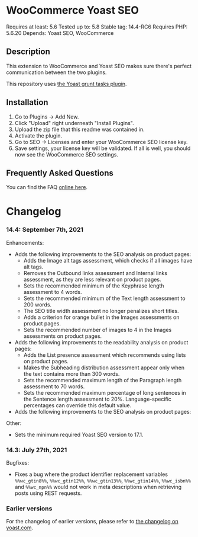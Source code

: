 WooCommerce Yoast SEO
=====================
Requires at least: 5.6
Tested up to: 5.8
Stable tag: 14.4-RC6
Requires PHP: 5.6.20
Depends: Yoast SEO, WooCommerce

Description
-----------

This extension to WooCommerce and Yoast SEO makes sure there's perfect communication between the two plugins.

This repository uses [the Yoast grunt tasks plugin](https://github.com/Yoast/plugin-grunt-tasks).

Installation
------------

1. Go to Plugins -> Add New.
2. Click "Upload" right underneath "Install Plugins".
3. Upload the zip file that this readme was contained in.
4. Activate the plugin.
5. Go to SEO -> Licenses and enter your WooCommerce SEO license key.
6. Save settings, your license key will be validated. If all is well, you should now see the WooCommerce SEO settings.

Frequently Asked Questions
--------------------------

You can find the FAQ [online here](https://kb.yoast.com/kb/category/woocommerce-seo/).

Changelog
=========

### 14.4: September 7th, 2021
Enhancements:
* Adds the following improvements to the SEO analysis on product pages:
  * Adds the Image alt tags assessment, which checks if all images have alt tags. 
  * Removes the Outbound links assessment and Internal links assessment, as they are less relevant on product pages.
  * Sets the recommended minimum of the Keyphrase length assessment to 4 words.
  * Sets the recommended minimum of the Text length assessment to 200 words.
  * The SEO title width assessment no longer penalizes short titles.
  * Adds a criterion for orange bullet in the Images assessments on product pages.
  * Sets the recommended number of images to 4 in the Images assessments on product pages.
* Adds the following improvements to the readability analysis on product pages:
  * Adds the List presence assessment which recommends using lists on product pages.
  * Makes the Subheading distribution assessment appear only when the text contains more than 300 words.
  * Sets the recommended maximum length of the Paragraph length assessment to 70 words.
  * Sets the recommended maximum percentage of long sentences in the Sentence length assessment to 20%. Language-specific percentages can override this default value.
* Adds the following improvements to the SEO analysis on product pages:

Other:
* Sets the minimum required Yoast SEO version to 17.1.

### 14.3: July 27th, 2021
Bugfixes:
* Fixes a bug where the product identifier replacement variables `%%wc_gtin8%%`, `%%wc_gtin12%%`, `%%wc_gtin13%%`, `%%wc_gtin14%%`, `%%wc_isbn%%` and `%%wc_mpn%%` would not work in meta descriptions when retrieving posts using REST requests.

### Earlier versions
For the changelog of earlier versions, please refer to [the changelog on yoast.com](https://yoa.st/woo-seo-changelog).
